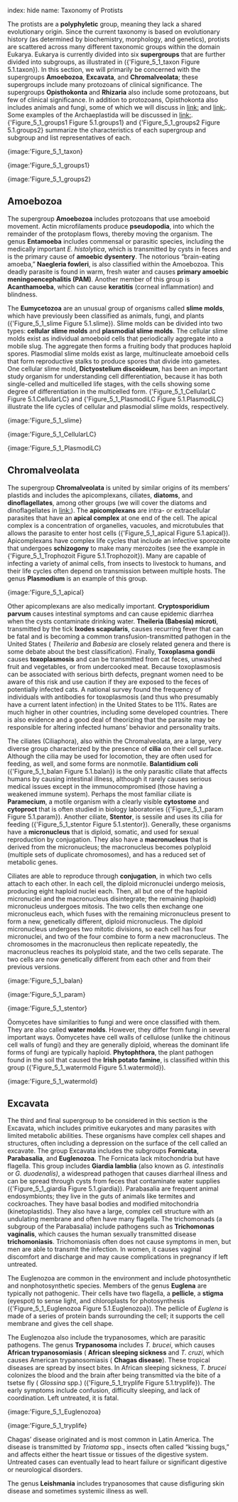 index: hide
name: Taxonomy of Protists

The protists are a  **polyphyletic** group, meaning they lack a shared evolutionary origin. Since the current taxonomy is based on evolutionary history (as determined by biochemistry, morphology, and genetics), protists are scattered across many different taxonomic groups within the domain Eukarya. Eukarya is currently divided into six  **supergroups** that are further divided into subgroups, as illustrated in ({'Figure_5_1_taxon Figure 5.1.taxon}). In this section, we will primarily be concerned with the supergroups  **Amoebozoa**,  **Excavata**, and  **Chromalveolata**; these supergroups include many protozoans of clinical significance. The supergroups  **Opisthokonta** and  **Rhizaria** also include some protozoans, but few of clinical significance. In addition to protozoans, Opisthokonta also includes animals and fungi, some of which we will discuss in <link:> and <link:>. Some examples of the Archaeplastida will be discussed in <link:>. {'Figure_5_1_groups1 Figure 5.1.groups1} and {'Figure_5_1_groups2 Figure 5.1.groups2} summarize the characteristics of each supergroup and subgroup and list representatives of each.


{image:'Figure_5_1_taxon}
        


{image:'Figure_5_1_groups1}
        


{image:'Figure_5_1_groups2}
        

## Amoebozoa

The supergroup  **Amoebozoa** includes protozoans that use amoeboid movement. Actin microfilaments produce  **pseudopodia**, into which the remainder of the protoplasm flows, thereby moving the organism. The genus  **Entamoeba** includes commensal or parasitic species, including the medically important  *E. histolytica*, which is transmitted by cysts in feces and is the primary cause of  **amoebic dysentery**. The notorious “brain-eating amoeba,”  **Naegleria fowleri**, is also classified within the Amoebozoa. This deadly parasite is found in warm, fresh water and causes  **primary amoebic meningoencephalitis (PAM)**. Another member of this group is  **Acanthamoeba**, which can cause  **keratitis** (corneal inflammation) and blindness.

The  **Eumycetozoa** are an unusual group of organisms called  **slime molds**, which have previously been classified as animals, fungi, and plants ({'Figure_5_1_slime Figure 5.1.slime}). Slime molds can be divided into two types:  **cellular slime molds** and  **plasmodial slime molds**. The cellular slime molds exist as individual amoeboid cells that periodically aggregate into a mobile slug. The aggregate then forms a fruiting body that produces haploid spores. Plasmodial slime molds exist as large, multinucleate amoeboid cells that form reproductive stalks to produce spores that divide into gametes. One cellular slime mold,  **Dictyostelium discoideum**, has been an important study organism for understanding cell differentiation, because it has both single-celled and multicelled life stages, with the cells showing some degree of differentiation in the multicelled form. {'Figure_5_1_CellularLC Figure 5.1.CellularLC} and {'Figure_5_1_PlasmodiLC Figure 5.1.PlasmodiLC} illustrate the life cycles of cellular and plasmodial slime molds, respectively.


{image:'Figure_5_1_slime}
        


{image:'Figure_5_1_CellularLC}
        


{image:'Figure_5_1_PlasmodiLC}
        

## Chromalveolata

The supergroup  **Chromalveolata** is united by similar origins of its members’ plastids and includes the apicomplexans, ciliates,  **diatoms**, and  **dinoflagellates**, among other groups (we will cover the diatoms and dinoflagellates in <link:>). The  **apicomplexans** are intra- or extracellular parasites that have an  **apical complex** at one end of the cell. The apical complex is a concentration of organelles, vacuoles, and microtubules that allows the parasite to enter host cells ({'Figure_5_1_apical Figure 5.1.apical}). Apicomplexans have complex life cycles that include an infective sporozoite that undergoes  **schizogony** to make many merozoites (see the example in {'Figure_5_1_Trophozoit Figure 5.1.Trophozoit}). Many are capable of infecting a variety of animal cells, from insects to livestock to humans, and their life cycles often depend on transmission between multiple hosts. The genus  **Plasmodium** is an example of this group.


{image:'Figure_5_1_apical}
        

Other apicomplexans are also medically important.  **Cryptosporidium parvum** causes intestinal symptoms and can cause epidemic diarrhea when the cysts contaminate drinking water.  **Theileria (Babesia) microti**, transmitted by the tick  **Ixodes scapularis**, causes recurring fever that can be fatal and is becoming a common transfusion-transmitted pathogen in the United States ( *Theileria* and  *Babesia* are closely related genera and there is some debate about the best classification). Finally,  **Toxoplasma gondii** causes  **toxoplasmosis** and can be transmitted from cat feces, unwashed fruit and vegetables, or from undercooked meat. Because toxoplasmosis can be associated with serious birth defects, pregnant women need to be aware of this risk and use caution if they are exposed to the feces of potentially infected cats. A national survey found the frequency of individuals with antibodies for toxoplasmosis (and thus who presumably have a current latent infection) in the United States to be 11%. Rates are much higher in other countries, including some developed countries. There is also evidence and a good deal of theorizing that the parasite may be responsible for altering infected humans’ behavior and personality traits.

The ciliates (Ciliaphora), also within the Chromalveolata, are a large, very diverse group characterized by the presence of  **cilia** on their cell surface. Although the cilia may be used for locomotion, they are often used for feeding, as well, and some forms are nonmotile.  **Balantidium coli** ({'Figure_5_1_balan Figure 5.1.balan}) is the only parasitic ciliate that affects humans by causing intestinal illness, although it rarely causes serious medical issues except in the immunocompromised (those having a weakened immune system). Perhaps the most familiar ciliate is  **Paramecium**, a motile organism with a clearly visible  **cytostome** and  **cytoproct** that is often studied in biology laboratories ({'Figure_5_1_param Figure 5.1.param}). Another ciliate,  **Stentor**, is sessile and uses its cilia for feeding ({'Figure_5_1_stentor Figure 5.1.stentor}). Generally, these organisms have a  **micronucleus** that is diploid, somatic, and used for sexual reproduction by conjugation. They also have a  **macronucleus** that is derived from the micronucleus; the macronucleus becomes polyploid (multiple sets of duplicate chromosomes), and has a reduced set of metabolic genes.

Ciliates are able to reproduce through  **conjugation**, in which two cells attach to each other. In each cell, the diploid micronuclei undergo meiosis, producing eight haploid nuclei each. Then, all but one of the haploid micronuclei and the macronucleus disintegrate; the remaining (haploid) micronucleus undergoes mitosis. The two cells then exchange one micronucleus each, which fuses with the remaining micronucleus present to form a new, genetically different, diploid micronucleus. The diploid micronucleus undergoes two mitotic divisions, so each cell has four micronuclei, and two of the four combine to form a new macronucleus. The chromosomes in the macronucleus then replicate repeatedly, the macronucleus reaches its polyploid state, and the two cells separate. The two cells are now genetically different from each other and from their previous versions.


{image:'Figure_5_1_balan}
        


{image:'Figure_5_1_param}
        


{image:'Figure_5_1_stentor}
        

Öomycetes have similarities to fungi and were once classified with them. They are also called  **water molds**. However, they differ from fungi in several important ways. Öomycetes have cell walls of cellulose (unlike the chitinous cell walls of fungi) and they are generally diploid, whereas the dominant life forms of fungi are typically haploid.  **Phytophthora**, the plant pathogen found in the soil that caused the  **Irish potato famine**, is classified within this group ({'Figure_5_1_watermold Figure 5.1.watermold}).


{image:'Figure_5_1_watermold}
        

## Excavata

The third and final supergroup to be considered in this section is the Excavata, which includes primitive eukaryotes and many parasites with limited metabolic abilities. These organisms have complex cell shapes and structures, often including a depression on the surface of the cell called an excavate. The group Excavata includes the subgroups  **Fornicata**,  **Parabasalia**, and  **Euglenozoa**. The Fornicata lack mitochondria but have flagella. This group includes  **Giardia lamblia** (also known as  *G. intestinalis* or  *G. duodenalis)*, a widespread pathogen that causes diarrheal illness and can be spread through cysts from feces that contaminate water supplies ({'Figure_5_1_giardia Figure 5.1.giardia}). Parabasalia are frequent animal endosymbionts; they live in the guts of animals like termites and cockroaches. They have basal bodies and modified mitochondria (kinetoplastids). They also have a large, complex cell structure with an undulating membrane and often have many flagella. The trichomonads (a subgroup of the Parabasalia) include pathogens such as  **Trichomonas vaginalis**, which causes the human sexually transmitted disease  **trichomoniasis**. Trichomoniasis often does not cause symptoms in men, but men are able to transmit the infection. In women, it causes vaginal discomfort and discharge and may cause complications in pregnancy if left untreated.

The Euglenozoa are common in the environment and include photosynthetic and nonphotosynthetic species. Members of the genus  **Euglena** are typically not pathogenic. Their cells have two flagella, a  **pellicle**, a  **stigma** (eyespot) to sense light, and chloroplasts for photosynthesis ({'Figure_5_1_Euglenozoa Figure 5.1.Euglenozoa}). The pellicle of  *Euglena* is made of a series of protein bands surrounding the cell; it supports the cell membrane and gives the cell shape.

The Euglenozoa also include the trypanosomes, which are parasitic pathogens. The genus  **Trypanosoma** includes  *T. brucei*, which causes  **African trypanosomiasis** ( **African sleeping sickness** and  *T. cruzi*, which causes American trypanosomiasis ( **Chagas disease**). These tropical diseases are spread by insect bites. In African sleeping sickness,  *T. brucei* colonizes the blood and the brain after being transmitted via the bite of a tsetse fly ( *Glossina* spp.) ({'Figure_5_1_tryplife Figure 5.1.tryplife}). The early symptoms include confusion, difficulty sleeping, and lack of coordination. Left untreated, it is fatal.


{image:'Figure_5_1_Euglenozoa}
        


{image:'Figure_5_1_tryplife}
        

Chagas’ disease originated and is most common in Latin America. The disease is transmitted by  *Triatoma* spp., insects often called “kissing bugs,” and affects either the heart tissue or tissues of the digestive system. Untreated cases can eventually lead to heart failure or significant digestive or neurological disorders.

The genus  **Leishmania** includes trypanosomes that cause disfiguring skin disease and sometimes systemic illness as well.
